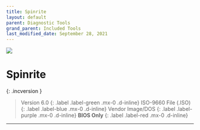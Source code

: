 ```yaml
---
title: Spinrite
layout: default
parent: Diagnostic Tools
grand_parent: Included Tools
last_modified_date: September 28, 2021
---
```


![](../../assets/images/screens/spinrite.png)
# Spinrite

{: .incversion }
> Version 6.0
> {: .label .label-green .mx-0 .d-inline}
> ISO-9660 File (.ISO)
> {: .label .label-blue .mx-0 .d-inline}
> Vendor Image/DOS
> {: .label .label-purple .mx-0 .d-inline}
> **BIOS Only**
> {: .label .label-red .mx-0 .d-inline}

---


